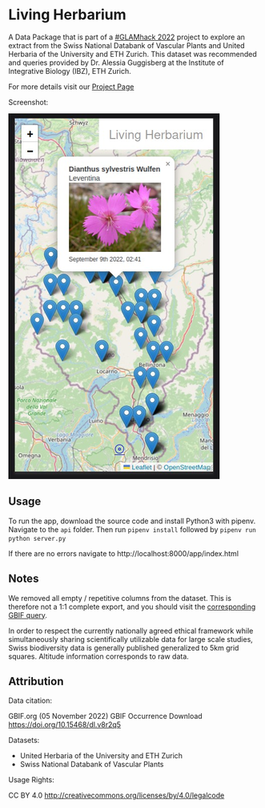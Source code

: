 # Living Herbarium

A Data Package that is part of a [#GLAMhack 2022](https://glam.opendata.ch) project to explore an extract from the Swiss National Databank of Vascular Plants and United Herbaria of the University and ETH Zurich. This dataset was recommended and queries provided by Dr. Alessia Guggisberg at the Institute of Integrative Biology (IBZ), ETH Zurich.

For more details visit our [Project Page](https://hack.glam.opendata.ch/project/177)

Screenshot:

![](screenshot.jpg)

## Usage

To run the app, download the source code and install Python3 with pipenv. Navigate to the `api` folder. Then run `pipenv install` followed by `pipenv run python server.py`

If there are no errors navigate to http://localhost:8000/app/index.html 

## Notes

We removed all empty / repetitive columns from the dataset. This is therefore not a 1:1 complete export, and you should visit the [corresponding GBIF query](https://www.gbif.org/occurrence/download?country=CH&dataset_key=83fdfd3d-3a25-4705-9fbe-3db1d1892b13&dataset_key=064508e2-255e-4d82-9f13-05d73476cc03&taxon_key=3048749&taxon_key=2730185&taxon_key=3085419).

In order to respect the currently nationally agreed ethical framework while simultaneously sharing scientifically utilizable data for large scale studies, Swiss biodiversity data is generally published generalized to 5km grid squares. Altitude information corresponds to raw data.

## Attribution

Data citation:

GBIF.org (05 November 2022) GBIF Occurrence Download https://doi.org/10.15468/dl.v8r2q5

Datasets:

- United Herbaria of the University and ETH Zurich
- Swiss National Databank of Vascular Plants

Usage Rights:

CC BY 4.0 http://creativecommons.org/licenses/by/4.0/legalcode
